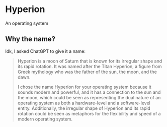 # Hyperion

An operating system

## Why the name?

Idk, I asked ChatGPT to give it a name:

> Hyperion is a moon of Saturn that is known for its irregular shape and its rapid rotation.
> It was named after the Titan Hyperion, a figure from Greek mythology who was the father of the sun,
> the moon, and the dawn.
>
> I chose the name Hyperion for your operating system because it sounds modern and powerful, and it
> has a connection to the sun and the moon, which could be seen as representing the dual nature of an
> operating system as both a hardware-level and a software-level entity. Additionally, the irregular
> shape of Hyperion and its rapid rotation could be seen as metaphors for the flexibility and speed
> of a modern operating system.
